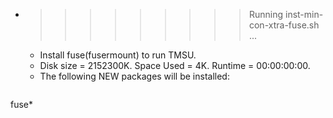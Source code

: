 * >>>>>>>>> Running inst-min-con-xtra-fuse.sh ...
  * Install fuse(fusermount) to run TMSU.
  * Disk size = 2152300K. Space Used = 4K. Runtime = 00:00:00:00.
  * The following NEW packages will be installed:
  ```bash
fuse*
  ```
